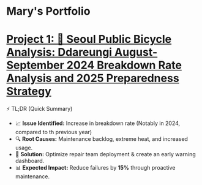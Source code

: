 # Mary's Portfolio

# [Project 1: 🚴 Seoul Public Bicycle Analysis: Ddareungi August-September 2024 Breakdown Rate Analysis and 2025 Preparedness Strategy](https://github.com/Mary-berry-77/-Seoul-Public-Bicycle-Analysis)

⚡ TL;DR (Quick Summary)

- 📈 **Issue Identified:** Increase in breakdown rate (Notably in 2024, compared to th previous year)
- 🔍 **Root Causes:** Maintenance backlog, extreme heat, and increased usage.
- 🎯 **Solution:** Optimize repair team deployment & create an early warning dashboard.
- 📊 **Expected Impact:** Reduce failures by **15%** through proactive maintenance.
